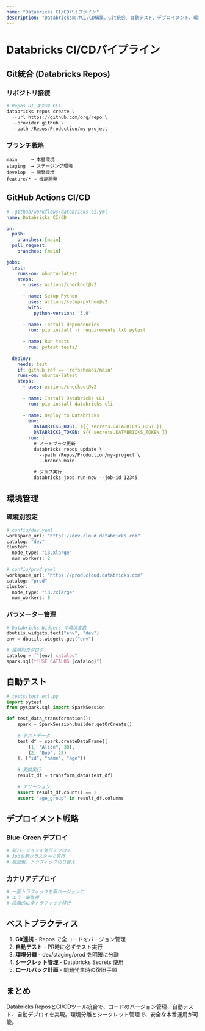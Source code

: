 ```yaml
---
name: "Databricks CI/CDパイプライン"
description: "Databricks向けCI/CD構築。Git統合、自動テスト、デプロイメント、環境管理、GitHub Actions/Azure DevOps"
---
```


# Databricks CI/CDパイプライン

## Git統合 (Databricks Repos)

### リポジトリ接続

```python
# Repos UI または CLI
databricks repos create \
  --url https://github.com/org/repo \
  --provider github \
  --path /Repos/Production/my-project
```

### ブランチ戦略

```
main     → 本番環境
staging  → ステージング環境
develop  → 開発環境
feature/* → 機能開発
```

## GitHub Actions CI/CD

```yaml
# .github/workflows/databricks-ci.yml
name: Databricks CI/CD

on:
  push:
    branches: [main]
  pull_request:
    branches: [main]

jobs:
  test:
    runs-on: ubuntu-latest
    steps:
      - uses: actions/checkout@v2
      
      - name: Setup Python
        uses: actions/setup-python@v2
        with:
          python-version: '3.9'
      
      - name: Install dependencies
        run: pip install -r requirements.txt pytest
      
      - name: Run tests
        run: pytest tests/
      
  deploy:
    needs: test
    if: github.ref == 'refs/heads/main'
    runs-on: ubuntu-latest
    steps:
      - uses: actions/checkout@v2
      
      - name: Install Databricks CLI
        run: pip install databricks-cli
      
      - name: Deploy to Databricks
        env:
          DATABRICKS_HOST: ${{ secrets.DATABRICKS_HOST }}
          DATABRICKS_TOKEN: ${{ secrets.DATABRICKS_TOKEN }}
        run: |
          # ノートブック更新
          databricks repos update \
            --path /Repos/Production/my-project \
            --branch main
          
          # ジョブ実行
          databricks jobs run-now --job-id 12345
```

## 環境管理

### 環境別設定

```python
# config/dev.yaml
workspace_url: "https://dev.cloud.databricks.com"
catalog: "dev"
cluster:
  node_type: "i3.xlarge"
  num_workers: 2

# config/prod.yaml
workspace_url: "https://prod.cloud.databricks.com"
catalog: "prod"
cluster:
  node_type: "i3.2xlarge"
  num_workers: 8
```

### パラメーター管理

```python
# Databricks Widgets で環境変数
dbutils.widgets.text("env", "dev")
env = dbutils.widgets.get("env")

# 環境別カタログ
catalog = f"{env}_catalog"
spark.sql(f"USE CATALOG {catalog}")
```

## 自動テスト

```python
# tests/test_etl.py
import pytest
from pyspark.sql import SparkSession

def test_data_transformation():
    spark = SparkSession.builder.getOrCreate()
    
    # テストデータ
    test_df = spark.createDataFrame([
        (1, "Alice", 30),
        (2, "Bob", 25)
    ], ["id", "name", "age"])
    
    # 変換実行
    result_df = transform_data(test_df)
    
    # アサーション
    assert result_df.count() == 2
    assert "age_group" in result_df.columns
```

## デプロイメント戦略

### Blue-Green デプロイ

```python
# 新バージョンを並行デプロイ
# Jobを新クラスターで実行
# 検証後、トラフィック切り替え
```

### カナリアデプロイ

```python
# 一部トラフィックを新バージョンに
# エラー率監視
# 段階的に全トラフィック移行
```

## ベストプラクティス

1. **Git連携** - Repos で全コードをバージョン管理
2. **自動テスト** - PR時に必ずテスト実行
3. **環境分離** - dev/staging/prod を明確に分離
4. **シークレット管理** - Databricks Secrets 使用
5. **ロールバック計画** - 問題発生時の復旧手順

## まとめ

Databricks ReposとCI/CDツール統合で、コードのバージョン管理、自動テスト、自動デプロイを実現。環境分離とシークレット管理で、安全な本番運用が可能。
